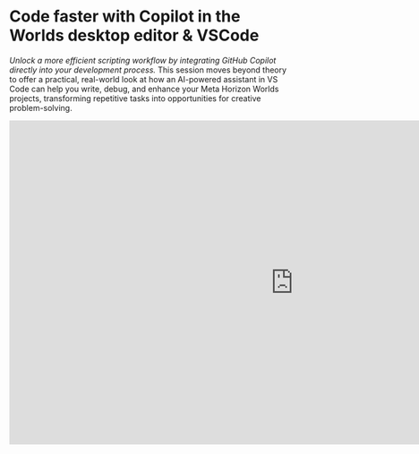 # Code faster with Copilot in the Worlds desktop editor & VSCode
*Unlock a more efficient scripting workflow by integrating GitHub Copilot directly into your development process.* This session moves beyond theory to offer a practical, real-world look at how an AI-powered assistant in VS Code can help you write, debug, and enhance your Meta Horizon Worlds projects, transforming repetitive tasks into opportunities for creative problem-solving.

<iframe width="1014" height="579" src="https://www.youtube.com/embed/KWLnuvRSSb0" title="Code Faster with Copilot in the Worlds Desktop Editor &amp; VSCode" frameborder="0" allow="accelerometer; autoplay; clipboard-write; encrypted-media; gyroscope; picture-in-picture; web-share" referrerpolicy="strict-origin-when-cross-origin" allowfullscreen></iframe>